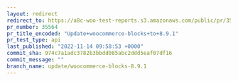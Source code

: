 ```yaml
---
layout: redirect
redirect_to: https://a8c-woo-test-reports.s3.amazonaws.com/public/pr/35564/api/index.html
pr_number: 35564
pr_title_encoded: "Update+woocommerce-blocks+to+8.9.1"
pr_test_type: api
last_published: "2022-11-14 09:58:53 +0000"
commit_sha: 974c7a1adc3782b3bbdd085abc2ddd5eaf07df16
commit_message: ""
branch_name: update/woocommerce-blocks-8.9.1
---
```

